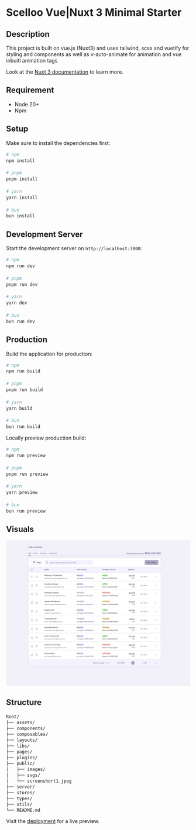 # Scelloo Vue|Nuxt 3 Minimal Starter

## Description

This project is built on vue.js (Nuxt3) and uses tailwind, scss and vuetify for styling and components as well as v-auto-animate for animation and vue inbuitl animation tags

Look at the [Nuxt 3 documentation](https://nuxt.com/docs/getting-started/introduction) to learn more.

## Requirement

- Node 20+
- Npm

## Setup

Make sure to install the dependencies first:

```bash
# npm
npm install

# pnpm
pnpm install

# yarn
yarn install

# bun
bun install
```

## Development Server

Start the development server on `http://localhost:3000`:

```bash
# npm
npm run dev

# pnpm
pnpm run dev

# yarn
yarn dev

# bun
bun run dev
```

## Production

Build the application for production:

```bash
# npm
npm run build

# pnpm
pnpm run build

# yarn
yarn build

# bun
bun run build
```

Locally preview production build:

```bash
# npm
npm run preview

# pnpm
pnpm run preview

# yarn
yarn preview

# bun
bun run preview
```

## Visuals

![Index](./public/screenshort1.jpeg)

## Structure

```
Root/
├── assets/
├── components/
├── composables/
├── layouts/
├── libs/
├── pages/
├── plugins/
├── public/
│   ├── images/
│   ├── svgs/
│   └── screenshort1.jpeg
├── server/
├── stores/
├── types/
├── utils/
└── README.md
```

Visit the [deployment](https://scelloo-blitz.netlify.app/) for a live preview.
